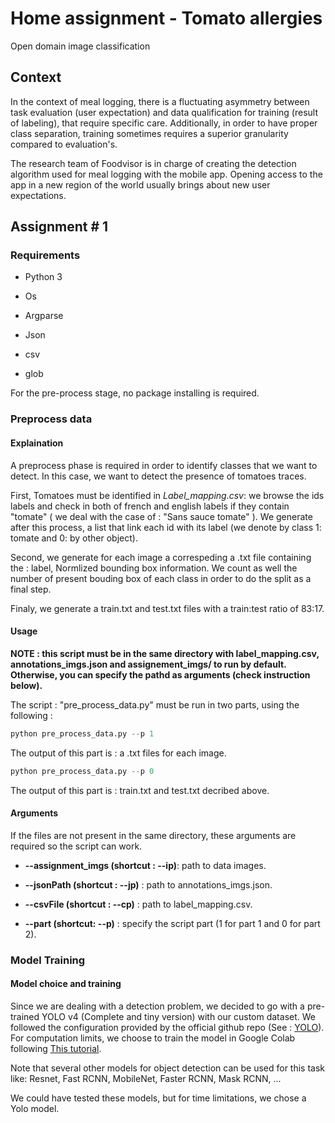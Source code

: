 # Home assignment - Tomato allergies

Open domain image classification

## Context

In the context of meal logging, there is a fluctuating asymmetry between task evaluation (user expectation) and data qualification for training (result of labeling), that require specific care. Additionally, in order to have proper class separation, training sometimes requires a superior granularity compared to evaluation's. 

The research team of Foodvisor is in charge of creating the detection algorithm used for meal logging with the mobile app. Opening access to the app in a new region of the world usually brings about new user expectations.

## Assignment # 1

### Requirements

* Python 3

* Os

* Argparse

* Json

* csv

* glob

For the pre-process stage, no package installing is required.

### Preprocess data

#### Explaination

A preprocess phase is required in order to identify classes that we want to detect. In this case, we want to detect the presence of tomatoes traces.

First, Tomatoes must be identified in *Label_mapping.csv*: we browse the ids labels and check in both of french and english labels if they contain "tomate" ( we deal with the case of : "Sans sauce tomate" ). We generate after this process, a list that link each id with its label (we denote by class 1: tomate and 0: by other object).

Second, we generate for each image a correspeding a .txt file containing the : label, Normlized bounding box information. We count as well the number of present bouding box of each class in order to do the split as a final step.

Finaly, we generate a train.txt and test.txt files with a train:test ratio of 83:17.  

#### Usage

**NOTE : this script must be in the same directory with label_mapping.csv, annotations_imgs.json and assignement_imgs/ to run by default. Otherwise, you can specify the pathd as arguments (check instruction below).**

The script : "pre_process_data.py" must be run in two parts, using the following :

```python
python pre_process_data.py --p 1
```

The output of this part is : a .txt files for each image. 

```python
python pre_process_data.py --p 0   
```

The output of this part is : train.txt and test.txt decribed above.

#### Arguments 

If the files are not present in the same directory, these arguments are required so the script can work.

* **--assignment_imgs (shortcut : --ip)**: path to data images.

* **--jsonPath (shortcut : --jp)** : path to annotations_imgs.json.

* **--csvFile (shortcut : --cp)** : path to label_mapping.csv.

* **--part (shortcut: --p)** : specify the script part (1 for part 1 and 0 for part 2).

### Model Training

#### Model choice and training

Since we are dealing with a detection problem, we decided to go with a pre-trained YOLO v4 (Complete and tiny version) with our custom dataset. We followed the configuration provided by the official github repo (See : [YOLO](https://github.com/AlexeyAB/darknet)). For computation limits, we choose to train the model in Google Colab following [This tutorial](https://medium.com/ai-world/how-to-train-yolov4-for-custom-objects-detection-in-google-colab-1e934b8ef685).

Note that several other models for object detection can be used for this task like: Resnet, Fast RCNN, MobileNet, Faster RCNN, Mask RCNN, ...

We could have tested these models, but for time limitations, we chose a Yolo model. 




